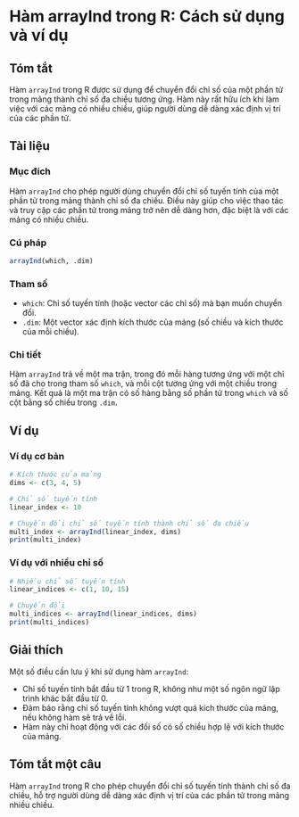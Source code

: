 <!--
Meta Description: # Hàm arrayInd trong R: Cách sử dụng và ví dụ ## Tóm tắt Hàm `arrayInd` trong R được sử dụng để chuyển đổi chỉ số của một phần tử trong mảng thành chỉ...
Meta Keywords: chỉ, trong, chiều, mảng, một
-->

# Hàm arrayInd trong R: Cách sử dụng và ví dụ

## Tóm tắt
Hàm `arrayInd` trong R được sử dụng để chuyển đổi chỉ số của một phần tử trong mảng thành chỉ số đa chiều tương ứng. Hàm này rất hữu ích khi làm việc với các mảng có nhiều chiều, giúp người dùng dễ dàng xác định vị trí của các phần tử.

## Tài liệu
### Mục đích
Hàm `arrayInd` cho phép người dùng chuyển đổi chỉ số tuyến tính của một phần tử trong mảng thành chỉ số đa chiều. Điều này giúp cho việc thao tác và truy cập các phần tử trong mảng trở nên dễ dàng hơn, đặc biệt là với các mảng có nhiều chiều.

### Cú pháp
```R
arrayInd(which, .dim)
```

### Tham số
- `which`: Chỉ số tuyến tính (hoặc vector các chỉ số) mà bạn muốn chuyển đổi.
- `.dim`: Một vector xác định kích thước của mảng (số chiều và kích thước của mỗi chiều).

### Chi tiết
Hàm `arrayInd` trả về một ma trận, trong đó mỗi hàng tương ứng với một chỉ số đã cho trong tham số `which`, và mỗi cột tương ứng với một chiều trong mảng. Kết quả là một ma trận có số hàng bằng số phần tử trong `which` và số cột bằng số chiều trong `.dim`.

## Ví dụ
### Ví dụ cơ bản
```R
# Kích thước của mảng
dims <- c(3, 4, 5)

# Chỉ số tuyến tính
linear_index <- 10

# Chuyển đổi chỉ số tuyến tính thành chỉ số đa chiều
multi_index <- arrayInd(linear_index, dims)
print(multi_index)
```

### Ví dụ với nhiều chỉ số
```R
# Nhiều chỉ số tuyến tính
linear_indices <- c(1, 10, 15)

# Chuyển đổi
multi_indices <- arrayInd(linear_indices, dims)
print(multi_indices)
```

## Giải thích
Một số điều cần lưu ý khi sử dụng hàm `arrayInd`:
- Chỉ số tuyến tính bắt đầu từ 1 trong R, không như một số ngôn ngữ lập trình khác bắt đầu từ 0.
- Đảm bảo rằng chỉ số tuyến tính không vượt quá kích thước của mảng, nếu không hàm sẽ trả về lỗi.
- Hàm này chỉ hoạt động với các đối số có số chiều hợp lệ với kích thước của mảng.

## Tóm tắt một câu
Hàm `arrayInd` trong R cho phép chuyển đổi chỉ số tuyến tính thành chỉ số đa chiều, hỗ trợ người dùng dễ dàng xác định vị trí của các phần tử trong mảng nhiều chiều.